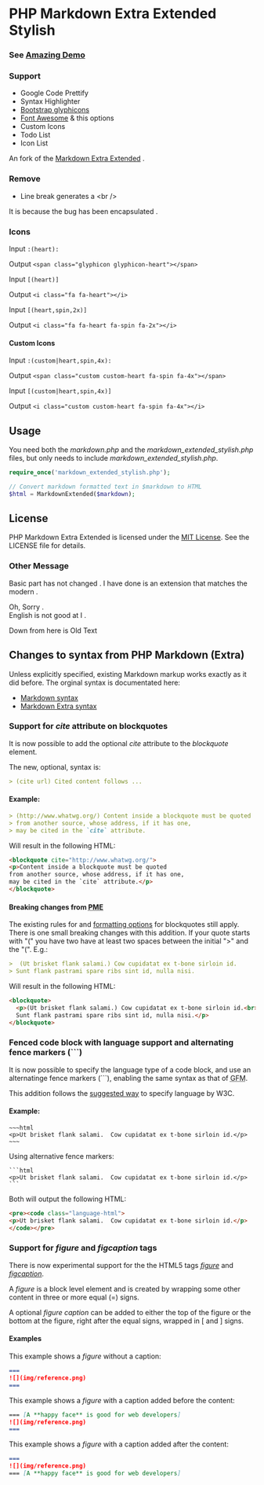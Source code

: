 # PHP Markdown Extra Extended Stylish


### See [Amazing Demo](http://demo.geeks-dev.com/markdown_e2_stylish/demo/)



### Support 

- Google Code Prettify
- Syntax Highlighter
- [Bootstrap glyphicons](http://getbootstrap.com/components/#glyphicons)
- [Font Awesome](http://fontawesome.io/) & this options
- Custom Icons
- Todo List
- Icon List



An fork of the [Markdown Extra Extended](https://github.com/egil/php-markdown-extra-extended) .

### Remove

- Line break generates a &lt;br /&gt;   

It is because the bug has been encapsulated .


### Icons

Input `:(heart):`  

Output `<span class="glyphicon glyphicon-heart"></span>`  


Input `[(heart)]`  

Output `<i class="fa fa-heart"></i>`  

Input `[(heart,spin,2x)]`  

Output `<i class="fa fa-heart fa-spin fa-2x"></i>`  


#### Custom Icons

Input `:(custom|heart,spin,4x):`  

Output `<span class="custom custom-heart fa-spin fa-4x"></span>`  

Input `[(custom|heart,spin,4x)]`  

Output `<i class="custom custom-heart fa-spin fa-4x"></i>`  

## Usage
You need both the *markdown.php* and the *markdown_extended_stylish.php* files, but only needs to include *markdown_extended_stylish.php*.

```PHP
require_once('markdown_extended_stylish.php');

// Convert markdown formatted text in $markdown to HTML
$html = MarkdownExtended($markdown);
```

## License
PHP Markdown Extra Extended is licensed under the [MIT License](http://opensource.org/licenses/MIT). See the LICENSE file for details.



### Other Message

Basic part has not changed .
I have done is an extension that matches the modern .

Oh, Sorry .  
English is not good at I .


Down from here is Old Text

## Changes to syntax from PHP Markdown (Extra)

Unless explicitly specified, existing Markdown markup works exactly as it did before. The orginal syntax is documentated here:

- [Markdown syntax](http://daringfireball.net/projects/markdown/syntax)
- [Markdown Extra syntax](http://michelf.com/projects/php-markdown/extra/)


### Support for *cite* attribute on blockquotes
It is now possible to add the optional *cite* attribute to the *blockquote* element.

The new, optional, syntax is:

```markdown
> (cite url) Cited content follows ...
```

#### Example:

```markdown
> (http://www.whatwg.org/) Content inside a blockquote must be quoted 
> from another source, whose address, if it has one, 
> may be cited in the `cite` attribute.
```

Will result in the following HTML:

```html
<blockquote cite="http://www.whatwg.org/">
<p>Content inside a blockquote must be quoted 
from another source, whose address, if it has one, 
may be cited in the `cite` attribute.</p>
</blockquote>
```

#### Breaking changes from <abbr title="PHP Markdown (Extra)">PME</abbr>
The existing rules for and [formatting options](http://daringfireball.net/projects/markdown/syntax#blockquote) for blockquotes still apply. There is one small breaking changes with this addition. If your quote starts with "(" you have two have at least two spaces between the initial ">" and the "(". E.g.:

```markdown
>  (Ut brisket flank salami.) Cow cupidatat ex t-bone sirloin id. 
> Sunt flank pastrami spare ribs sint id, nulla nisi.
```

Will result in the following HTML:

```html
<blockquote>
  <p>(Ut brisket flank salami.) Cow cupidatat ex t-bone sirloin id.<br>
  Sunt flank pastrami spare ribs sint id, nulla nisi.</p>
</blockquote>
```

### Fenced code block with language support and alternating fence markers (```)
It is now possible to specify the language type of a code block, and use an alternatinge fence markers (```), enabling the same syntax as that of <abbr title="GitHub Flavored Markdown">GFM</abbr>.

This addition follows the [suggested way](http://dev.w3.org/html5/spec-author-view/the-code-element.html#the-code-element) to specify language by W3C.

#### Example:

	~~~html
	<p>Ut brisket flank salami.  Cow cupidatat ex t-bone sirloin id.</p>
	~~~

Using alternative fence markers:

	```html
	<p>Ut brisket flank salami.  Cow cupidatat ex t-bone sirloin id.</p>
	```

Both will output the following HTML:

```HTML
<pre><code class="language-html">
<p>Ut brisket flank salami.  Cow cupidatat ex t-bone sirloin id.</p>
</code></pre>
```

### Support for *figure* and *figcaption* tags
There is now experimental support for the the HTML5 tags *[figure](http://dev.w3.org/html5/markup/figure.html)* and *[figcaption](http://dev.w3.org/html5/markup/figcaption.html)*.

A *figure* is a block level element and is created by wrapping some other content in three or more equal (=) signs. 

A optional *figure caption* can be added to either the top of the figure or the bottom at the figure, right after the equal signs, wrapped in [ and ] signs.

#### Examples
This example shows a *figure* without a caption:

```markdown
===
![](img/reference.png)
===
```

This example shows a *figure* with a caption added before the content:

```markdown
=== [A **happy face** is good for web developers]
![](img/reference.png)
===
```

This example shows a *figure* with a caption added after the content:

```markdown
===
![](img/reference.png)
=== [A **happy face** is good for web developers]
``` 

